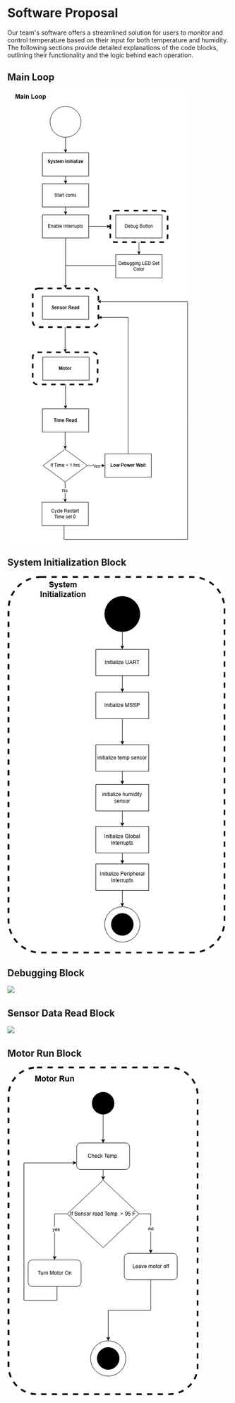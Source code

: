 # Software Proposal
Our team's software offers a streamlined solution for users to monitor and control temperature based on their input for both temperature and humidity. The following sections provide detailed explanations of the code blocks, outlining their functionality and the logic behind each operation. 
## Main Loop
![](mainloop.png)

## System Initialization Block
![](systeminit.png)

## Debugging Block
![](debug.PNG)

## Sensor Data Read Block
![](read.PNG)

## Motor Run Block
![](motor.png)
